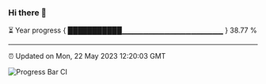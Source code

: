 ### Hi there 👋

⏳ Year progress { ███████████▁▁▁▁▁▁▁▁▁▁▁▁▁▁▁▁▁▁▁ } 38.77 %

---

⏰ Updated on Mon, 22 May 2023 12:20:03 GMT

![Progress Bar CI](https://github.com/liununu/liununu/workflows/Progress%20Bar%20CI/badge.svg)
